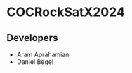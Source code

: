# COCRockSatX2024



<h2>Developers</h2>
<ul>
    <li>Aram Aprahamian</li>
    <li>Daniel Begel</li>
</ul>
